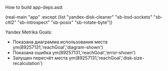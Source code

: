 How to build app-deps.asd:

(real-main "app" :except (list "yandex-disk-cleaner" "sb-bsd-sockets" "sb-cltl2" "sb-introspect" "sb-posix" "sb-rotate-byte"))

Yandex Metrika Goals:

- Показана диаграмма использования места
  ym(89257131,'reachGoal','diagram-shown')
- Показана ошибка
  ym(89257131,'reachGoal','error-shown')
- Запущен пересчёт места
  ym(89257131,'reachGoal','disk-size-recalculation')
